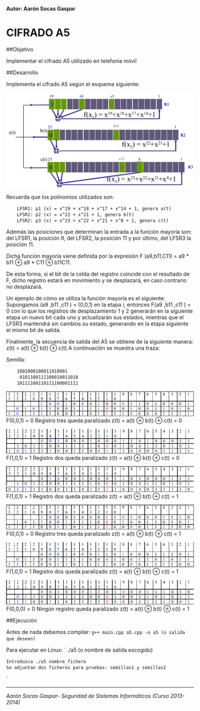 **Autor: Aarón Socas Gaspar**

# CIFRADO A5

##Objetivo

Implementar el cifrado A5 utilizado en telefonía móvil


##Desarrollo

Implementa el cifrado A5 según el esquema siguiente:

![Esquema](images/img01.png)

Recuerda que los polinomios utilizados son:

```
    LFSR1: p1 (x) = x^19 + x^18 + x^17 + x^14 + 1, genera a(t)
    LFSR2: p2 (x) = x^22 + x^21 + 1, genera b(t)
    LFSR2: p3 (x) = x^23 + x^22 + x^21 + x^8 + 1, genera c(t)
```
Además las posiciones que determinan la entrada a la función mayoría son: del LFSR1, la posición 9, del LFSR2, la posición 11 y por
último, del LFSR3 la posición 11.

Dicha función mayoría viene definida por la expresión F (a9,b11,C11) = a9 * b11 ⊕ a9 * C11 ⊕ b11C11.

De esta forma, si el bit de la celda del registro coincide con el resultado de F, dicho registro estará en movimiento y se desplazará, en caso
contrario no desplazará.

Un ejemplo de cómo se utiliza la función mayoría es el siguiente:
Supongamos (a9 ,b11 ,c11 ) = (0,0,1) en la etapa i, entonces F(a9 ,b11 ,c11 ) = 0 con lo que los registros de desplazamiento 1 y 2 generarán en la
siguiente etapa un nuevo bit cada uno y actualizarán sus estados, mientras que el LFSR3 mantendrá sin cambios su estado, generando en
la etapa siguiente el mismo bit de salida.

Finalmente, la secuencia de salida del A5 se obtiene de la siguiente manera: z(t) = a(t) ⊕ b(t) ⊕ c(t)
A continuación se muestra una traza:

Semilla:
```
	1001000100011010001
     0101100111100010011010
    10111100110111100001111
```

![iteracion1](images/img02.png)
F(0,0,1) = 0 Registro tres queda paralizado
z(t) = a(t) ⊕ b(t) ⊕ c(t) = 0

![iteracion2](images/img03.png)
F(1,0,1) = 1 Registro dos queda paralizado
z(t) = a(t) ⊕ b(t) ⊕ c(t) = 0

![iteracion3](images/img04a.png)
![iteracion3](images/img04b.png)
F(1,0,1) = 1 Registro dos queda paralizado
z(t) = a(t) ⊕ b(t) ⊕ c(t) = 1

![iteracion4](images/img05.png)
F(0,0,1) = 0 Registro tres queda paralizado
z(t) = a(t) ⊕ b(t) ⊕ c(t) = 1

![iteracion5](images/img06.png)
F(1,0,1) = 1 Registro dos queda paralizado
z(t) = a(t) ⊕ b(t) ⊕ c(t) = 1

![iteracion6](images/img07.png)
F(0,0,0) = 0 Ningún registro queda paralizado
z(t) = a(t) ⊕ b(t) ⊕ c(t) = 1


##Ejecución

Antes de nada debemos compilar:
`
    g++ main.cpp a5.cpp -o a5 (o salida que deseen)
`

Para ejecutar en Linux:
`
    ./a5 (o nombre de salida escogido)
    
    Introduzca ./a5 nombre_fichero
    Se adjuntan dos ficheros para pruebas: semillas1 y semillas2
`

--------------------------------------------------------------------------
*Aarón Socas Gaspar- Seguridad de Sistemas Informáticos (Curso 2013-2014)*